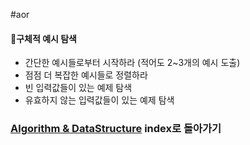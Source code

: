 #aor
#### 🎯구체적 예시 탐색

- 간단한 예시들로부터 시작하라 (적어도 2~3개의 예시 도출)
- 점점 더 복잡한 예시들로 정렬하라
- 빈 입력값들이 있는 예제 탐색
- 유효하지 않는 입력값들이 있는 예제 탐색 
### [Algorithm & DataStructure](../../../Dev-Index/Algorithm%20&%20DataStructure.md) index로 돌아가기